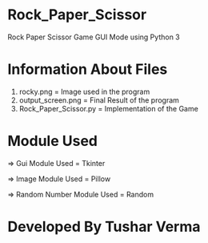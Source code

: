 # Rock_Paper_Scissor
Rock Paper Scissor Game GUI Mode using Python 3

# Information About Files

1. rocky.png = Image used in the program
2. output_screen.png = Final Result of the program
3. Rock_Paper_Scissor.py = Implementation of the Game

# Module Used

=> Gui Module Used = Tkinter

=> Image Module Used = Pillow

=> Random Number Module Used = Random

# Developed By Tushar Verma
